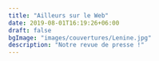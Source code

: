 ```yaml
---
title: "Ailleurs sur le Web"
date: 2019-08-01T16:19:26+06:00
draft: false
bgImage: "images/couvertures/Lenine.jpg"
description: "Notre revue de presse !"
---
```

